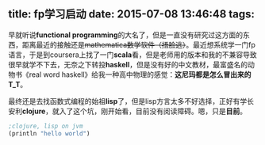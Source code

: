 title: fp学习启动
date: 2015-07-08 13:46:48
tags:
---
早就听说**functional programming**的大名了，但是一直没有研究过这方面的东西，距离最近的接触还是~~mathematica数学软件（捂脸逃）~~。最近想系统学一门fp语言，于是到coursera上找了一门**scala**看，但是老师用的版本和我的不兼容导致很早就学不下去，无奈之下转投**haskell**，但是没有好的中文教材，最富盛名的动物书《real word haskell》给我一种高中物理的感觉：**这尼玛都是怎么冒出来的T_T**。

最终还是去找函数式编程的始祖**lisp**了，但是lisp方言太多不好选择，正好有学长安利**clojure**，就入了这个坑，刚开始看，目前没有阅读障碍。嗯，只是**目前**。

```lisp
;clojure, lisp on jvm
(println "hello world")
```